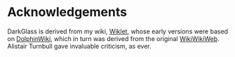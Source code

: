 # Acknowledgements

DarkGlass is derived from my wiki, [Wiklet](http://rrt.sc3d.org/Software/Wiklet), whose early versions were based on [DolphinWiki](https://web.archive.org/web/20051025080507/http://www.object-arts.co.uk:80/wiki/html/Dolphin/FrontPage.htm), which in turn was derived from the original [WikiWikiWeb](http://c2.com/cgi/wiki). Alistair Turnbull gave invaluable criticism, as ever.
